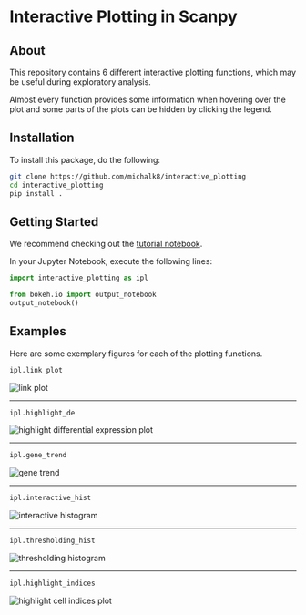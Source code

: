 # Interactive Plotting in Scanpy


## About
This repository contains 6 different interactive plotting functions, which may be useful during exploratory analysis.

Almost every function provides some information when hovering over the plot and some parts of the plots can be hidden by clicking the legend.

## Installation
To install this package, do the following:
```bash
git clone https://github.com/michalk8/interactive_plotting  
cd interactive_plotting  
pip install .
```

## Getting Started
We recommend checking out the [tutorial notebook](./notebooks/interactive_plotting_tutorial.ipynb).

In your Jupyter Notebook, execute the following lines:
```python
import interactive_plotting as ipl  

from bokeh.io import output_notebook
output_notebook()
```

## Examples
Here are some exemplary figures for each of the plotting functions.
```python
ipl.link_plot
   ``` 
![link plot](resources/images/link_plot.png?raw=true "Link plot")

---

```python
ipl.highlight_de
```
![highlight differential expression plot](resources/images/highlight_de.png?raw=true "Highlight differential expression")

---

```python
ipl.gene_trend
```
![gene trend](resources/images/gene_trend.png?raw=true "Gene trend")

---

```python
ipl.interactive_hist
```
![interactive histogram](resources/images/inter_hist.png?raw=true "Interactive histogram")

---

```python
ipl.thresholding_hist
```
![thresholding histogram](resources/images/thresh_hist.png?raw=true "Thresholding histogram")

---

```python
ipl.highlight_indices
```
![highlight cell indices plot](resources/images/highlight_indices.png?raw=true "Highlight cell indices")
